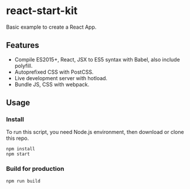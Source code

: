 # react-start-kit

Basic example to create a React App.

## Features

- Compile ES2015+, React, JSX to ES5 syntax with Babel, also include polyfill.
- Autoprefixed CSS with PostCSS.
- Live development server with hotload.
- Bundle JS, CSS with webpack.

## Usage

### Install

To run this script, you need Node.js environment, then download or clone this repo.

```
npm install
npm start
```

### Build for production

```
npm run build
```
